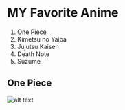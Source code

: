 # MY Favorite Anime
1.  One Piece
2.  Kimetsu no Yaiba
3.  Jujutsu Kaisen
4.  Death Note
5.  Suzume
##  One Piece
![[alt text](https://www.dexerto.com/cdn-cgi/image/width=750,quality=60,format=auto/https://editors.dexerto.com/wp-content/uploads/2023/09/04/one-piece-anime-characters-live-action.jpg)](image.jpg)
